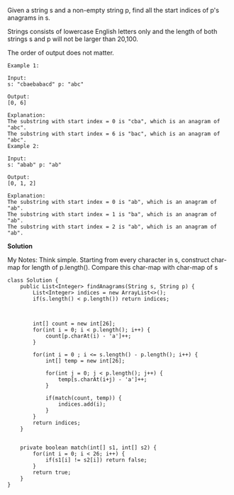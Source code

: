 Given a string s and a non-empty string p, find all the start indices of p's anagrams in s.

Strings consists of lowercase English letters only and the length of both strings s and p will not be larger than 20,100.

The order of output does not matter.

```
Example 1:

Input:
s: "cbaebabacd" p: "abc"

Output:
[0, 6]

Explanation:
The substring with start index = 0 is "cba", which is an anagram of "abc".
The substring with start index = 6 is "bac", which is an anagram of "abc".
Example 2:

Input:
s: "abab" p: "ab"

Output:
[0, 1, 2]

Explanation:
The substring with start index = 0 is "ab", which is an anagram of "ab".
The substring with start index = 1 is "ba", which is an anagram of "ab".
The substring with start index = 2 is "ab", which is an anagram of "ab".
```

**Solution**

My Notes: Think simple. Starting from every character in s, construct char-map for length of p.length(). Compare this char-map with char-map of s


```
class Solution {
    public List<Integer> findAnagrams(String s, String p) {
        List<Integer> indices = new ArrayList<>();
        if(s.length() < p.length()) return indices;
        
        
        
        int[] count = new int[26];
        for(int i = 0; i < p.length(); i++) {
            count[p.charAt(i) - 'a']++;
        }
        
        for(int i = 0 ; i <= s.length() - p.length(); i++) {
            int[] temp = new int[26];
            
            for(int j = 0; j < p.length(); j++) {
                temp[s.charAt(i+j) - 'a']++;
            }
            
            if(match(count, temp)) {
                indices.add(i);
            }
        }
        return indices;
    }
    
    
    private boolean match(int[] s1, int[] s2) {
        for(int i = 0; i < 26; i++) {
            if(s1[i] != s2[i]) return false;
        }
        return true;
    }
}
```
